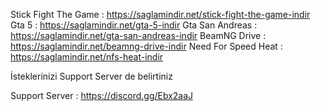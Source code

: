 Stick Fight The Game : https://saglamindir.net/stick-fight-the-game-indir
Gta 5 : https://saglamindir.net/gta-5-indir
Gta San Andreas : https://saglamindir.net/gta-san-andreas-indir
BeamNG Drive : https://saglamindir.net/beamng-drive-indir
Need For Speed Heat : https://saglamindir.net/nfs-heat-indir



İsteklerinizi Support Server de belirtiniz

Support Server : https://discord.gg/Ebx2aaJ
